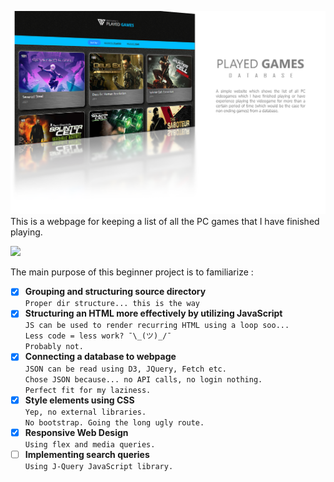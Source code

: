 ![](head.png)
This is a webpage for keeping a list of all the PC games that I have finished playing. <br>

<a href="https://htmlpreview.github.io/?https://github.com/MidHunterX/played-games/blob/main/index.html"><img width="230" src="https://img.shields.io/badge/-Preview Webpage-1DB954?style=for-the-badge"/></a>


The main purpose of this beginner project is to familiarize :

- [x] **Grouping and structuring source directory**
<br> `Proper dir structure... this is the way`
- [x] **Structuring an HTML more effectively by utilizing JavaScript**
<br> `JS can be used to render recurring HTML using a loop soo...`
<br> `Less code = less work? ¯\_(ツ)_/¯`
<br> `Probably not.`
- [x] **Connecting a database to webpage**
<br> `JSON can be read using D3, JQuery, Fetch etc.`
<br> `Chose JSON because... no API calls, no login nothing.`
<br> `Perfect fit for my laziness.`
- [x] **Style elements using CSS**
<br> `Yep, no external libraries.`
<br> `No bootstrap. Going the long ugly route.`
- [x] **Responsive Web Design**
<br> `Using flex and media queries.`
- [ ] **Implementing search queries**
<br> `Using J-Query JavaScript library.`
